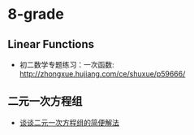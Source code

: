 # 8-grade

## Linear Functions
* 初二数学专题练习：一次函数: http://zhongxue.hujiang.com/ce/shuxue/p59666/

## 二元一次方程组
* [谈谈二元一次方程组的简便解法](http://www2.chinaedu.com/101resource004/wenjianku/200828/101ktb/lanmu/xf2s0578/xf2s0578.htm)
